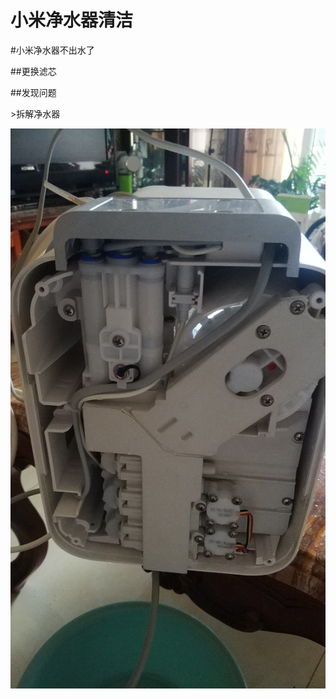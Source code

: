 # 小米净水器清洁

\#小米净水器不出水了

\#\#更换滤芯

\#\#发现问题

&gt;拆解净水器

![&#x5378;&#x6389;&#x5E95;&#x5EA7;](.gitbook/assets/121558320863_.pic_hd.jpg)

